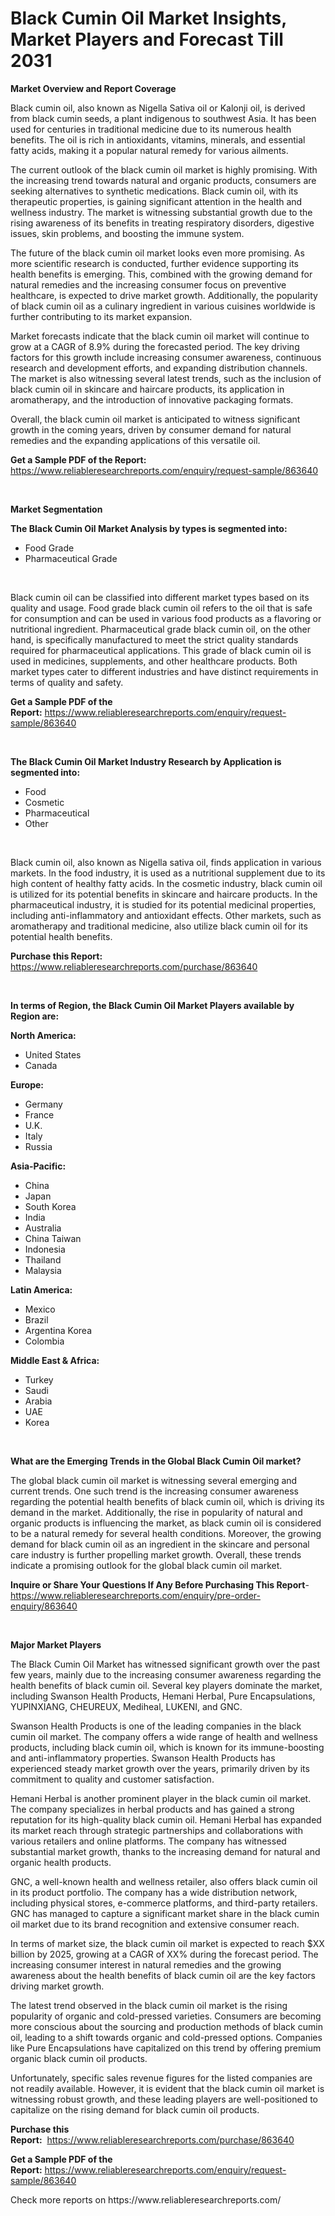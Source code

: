 <p><h1>Black Cumin Oil Market Insights, Market Players and Forecast Till 2031</h1></p><p><strong>Market Overview and Report Coverage</strong></p>
<p><p>Black cumin oil, also known as Nigella Sativa oil or Kalonji oil, is derived from black cumin seeds, a plant indigenous to southwest Asia. It has been used for centuries in traditional medicine due to its numerous health benefits. The oil is rich in antioxidants, vitamins, minerals, and essential fatty acids, making it a popular natural remedy for various ailments.</p><p>The current outlook of the black cumin oil market is highly promising. With the increasing trend towards natural and organic products, consumers are seeking alternatives to synthetic medications. Black cumin oil, with its therapeutic properties, is gaining significant attention in the health and wellness industry. The market is witnessing substantial growth due to the rising awareness of its benefits in treating respiratory disorders, digestive issues, skin problems, and boosting the immune system.</p><p>The future of the black cumin oil market looks even more promising. As more scientific research is conducted, further evidence supporting its health benefits is emerging. This, combined with the growing demand for natural remedies and the increasing consumer focus on preventive healthcare, is expected to drive market growth. Additionally, the popularity of black cumin oil as a culinary ingredient in various cuisines worldwide is further contributing to its market expansion.</p><p>Market forecasts indicate that the black cumin oil market will continue to grow at a CAGR of 8.9% during the forecasted period. The key driving factors for this growth include increasing consumer awareness, continuous research and development efforts, and expanding distribution channels. The market is also witnessing several latest trends, such as the inclusion of black cumin oil in skincare and haircare products, its application in aromatherapy, and the introduction of innovative packaging formats.</p><p>Overall, the black cumin oil market is anticipated to witness significant growth in the coming years, driven by consumer demand for natural remedies and the expanding applications of this versatile oil.</p></p>
<p><strong>Get a Sample PDF of the Report:</strong> <a href="https://www.reliableresearchreports.com/enquiry/request-sample/863640">https://www.reliableresearchreports.com/enquiry/request-sample/863640</a></p>
<p>&nbsp;</p>
<p><strong>Market Segmentation</strong></p>
<p><strong>The Black Cumin Oil Market Analysis by types is segmented into:</strong></p>
<p><ul><li>Food Grade</li><li>Pharmaceutical Grade</li></ul></p>
<p>&nbsp;</p>
<p><p>Black cumin oil can be classified into different market types based on its quality and usage. Food grade black cumin oil refers to the oil that is safe for consumption and can be used in various food products as a flavoring or nutritional ingredient. Pharmaceutical grade black cumin oil, on the other hand, is specifically manufactured to meet the strict quality standards required for pharmaceutical applications. This grade of black cumin oil is used in medicines, supplements, and other healthcare products. Both market types cater to different industries and have distinct requirements in terms of quality and safety.</p></p>
<p><strong>Get a Sample PDF of the Report:</strong>&nbsp;<a href="https://www.reliableresearchreports.com/enquiry/request-sample/863640">https://www.reliableresearchreports.com/enquiry/request-sample/863640</a></p>
<p>&nbsp;</p>
<p><strong>The Black Cumin Oil Market Industry Research by Application is segmented into:</strong></p>
<p><ul><li>Food</li><li>Cosmetic</li><li>Pharmaceutical</li><li>Other</li></ul></p>
<p>&nbsp;</p>
<p><p>Black cumin oil, also known as Nigella sativa oil, finds application in various markets. In the food industry, it is used as a nutritional supplement due to its high content of healthy fatty acids. In the cosmetic industry, black cumin oil is utilized for its potential benefits in skincare and haircare products. In the pharmaceutical industry, it is studied for its potential medicinal properties, including anti-inflammatory and antioxidant effects. Other markets, such as aromatherapy and traditional medicine, also utilize black cumin oil for its potential health benefits.</p></p>
<p><strong>Purchase this Report:</strong>&nbsp; <a href="https://www.reliableresearchreports.com/purchase/863640">https://www.reliableresearchreports.com/purchase/863640</a></p>
<p>&nbsp;</p>
<p><strong>In terms of Region, the Black Cumin Oil Market Players available by Region are:</strong></p>
<p>
    <p> <strong> North America: </strong>
        <ul>
            <li>United States</li>
            <li>Canada</li>
        </ul>
        </p> 
    <p> <strong> Europe: </strong>
        <ul>
            <li>Germany</li>
            <li>France</li>
            <li>U.K.</li>
            <li>Italy</li>
            <li>Russia</li>
        </ul>
        </p> 
    <p> <strong> Asia-Pacific: </strong>
        <ul>
            <li>China</li>
            <li>Japan</li>
            <li>South Korea</li>
            <li>India</li>
            <li>Australia</li>
            <li>China Taiwan</li>
            <li>Indonesia</li>
            <li>Thailand</li>
            <li>Malaysia</li>
        </ul>
        </p> 
    <p> <strong> Latin America: </strong>
        <ul>
            <li>Mexico</li>
            <li>Brazil</li>
            <li>Argentina Korea</li>
            <li>Colombia</li>
        </ul>
        </p> 
    <p> <strong> Middle East & Africa: </strong>
        <ul>
            <li>Turkey</li>
            <li>Saudi</li>
            <li>Arabia</li>
            <li>UAE</li>
            <li>Korea</li>
        </ul>
    </p>
    </p>
<p>&nbsp;</p>
<p><strong>What are the Emerging Trends in the Global Black Cumin Oil market?</strong></p>
<p><p>The global black cumin oil market is witnessing several emerging and current trends. One such trend is the increasing consumer awareness regarding the potential health benefits of black cumin oil, which is driving its demand in the market. Additionally, the rise in popularity of natural and organic products is influencing the market, as black cumin oil is considered to be a natural remedy for several health conditions. Moreover, the growing demand for black cumin oil as an ingredient in the skincare and personal care industry is further propelling market growth. Overall, these trends indicate a promising outlook for the global black cumin oil market.</p></p>
<p><strong>Inquire or Share Your Questions If Any Before Purchasing This Report</strong>- <a href="https://www.reliableresearchreports.com/enquiry/pre-order-enquiry/863640">https://www.reliableresearchreports.com/enquiry/pre-order-enquiry/863640</a></p>
<p>&nbsp;</p>
<p><strong>Major Market Players</strong></p>
<p><p>The Black Cumin Oil Market has witnessed significant growth over the past few years, mainly due to the increasing consumer awareness regarding the health benefits of black cumin oil. Several key players dominate the market, including Swanson Health Products, Hemani Herbal, Pure Encapsulations, YUPINXIANG, CHEUREUX, Mediheal, LUKENI, and GNC.</p><p>Swanson Health Products is one of the leading companies in the black cumin oil market. The company offers a wide range of health and wellness products, including black cumin oil, which is known for its immune-boosting and anti-inflammatory properties. Swanson Health Products has experienced steady market growth over the years, primarily driven by its commitment to quality and customer satisfaction.</p><p>Hemani Herbal is another prominent player in the black cumin oil market. The company specializes in herbal products and has gained a strong reputation for its high-quality black cumin oil. Hemani Herbal has expanded its market reach through strategic partnerships and collaborations with various retailers and online platforms. The company has witnessed substantial market growth, thanks to the increasing demand for natural and organic health products.</p><p>GNC, a well-known health and wellness retailer, also offers black cumin oil in its product portfolio. The company has a wide distribution network, including physical stores, e-commerce platforms, and third-party retailers. GNC has managed to capture a significant market share in the black cumin oil market due to its brand recognition and extensive consumer reach.</p><p>In terms of market size, the black cumin oil market is expected to reach $XX billion by 2025, growing at a CAGR of XX% during the forecast period. The increasing consumer interest in natural remedies and the growing awareness about the health benefits of black cumin oil are the key factors driving market growth.</p><p>The latest trend observed in the black cumin oil market is the rising popularity of organic and cold-pressed varieties. Consumers are becoming more conscious about the sourcing and production methods of black cumin oil, leading to a shift towards organic and cold-pressed options. Companies like Pure Encapsulations have capitalized on this trend by offering premium organic black cumin oil products.</p><p>Unfortunately, specific sales revenue figures for the listed companies are not readily available. However, it is evident that the black cumin oil market is witnessing robust growth, and these leading players are well-positioned to capitalize on the rising demand for black cumin oil products.</p></p>
<p><strong>Purchase this Report:</strong>&nbsp;&nbsp;<a href="https://www.reliableresearchreports.com/purchase/863640">https://www.reliableresearchreports.com/purchase/863640</a></p>
<p></p>
<p><strong>Get a Sample PDF of the Report:</strong>&nbsp;<a href="https://www.reliableresearchreports.com/enquiry/request-sample/863640">https://www.reliableresearchreports.com/enquiry/request-sample/863640</a></p>
<p>Check more reports on https://www.reliableresearchreports.com/</p>